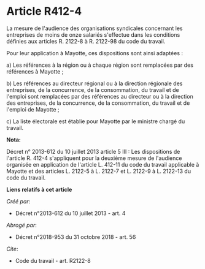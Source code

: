 # Article R412-4

La mesure de l'audience des organisations syndicales concernant les entreprises de moins de onze salariés s'effectue dans les
conditions définies aux articles R. 2122-8 à R. 2122-98 du code du travail. 

Pour leur application à Mayotte, ces dispositions sont ainsi adaptées : 

a) Les références à la région ou à chaque région sont remplacées par des références à Mayotte ; 

b) Les références au directeur régional ou à la direction régionale des entreprises, de la concurrence, de la consommation,
du travail et de l'emploi sont remplacées par des références au directeur ou à la direction des entreprises, de la
concurrence, de la consommation, du travail et de l'emploi de Mayotte ; 

c) La liste électorale est établie pour Mayotte par le ministre chargé du travail.

**Nota:**

Décret n° 2013-612 du 10 juillet 2013 article 5 III : Les dispositions de l'article R. 412-4 s'appliquent pour la deuxième
mesure de l'audience organisée en application de l'article L. 412-11 du code du travail applicable à Mayotte et des articles
L. 2122-5 à L. 2122-7 et L. 2122-9 à L. 2122-13 du code du travail.

**Liens relatifs à cet article**

_Créé par_:

  - Décret n°2013-612 du 10 juillet 2013 - art. 4

_Abrogé par_:

  - Décret n°2018-953 du 31 octobre 2018 - art. 56

_Cite_:

  - Code du travail - art. R2122-8
